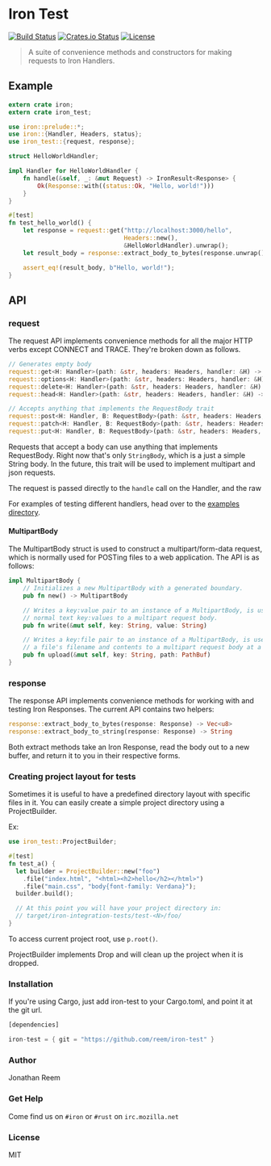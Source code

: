 Iron Test
=========
[![Build Status](https://secure.travis-ci.org/reem/iron-test.svg?branch=master)](https://travis-ci.org/reem/iron-test)
[![Crates.io Status](http://meritbadge.herokuapp.com/iron-test)](https://crates.io/crates/iron-test)
[![License](https://img.shields.io/badge/license-MIT-blue.svg)](https://raw.githubusercontent.com/reem/iron-test/master/LICENSE)

> A suite of convenience methods and constructors for making requests to Iron Handlers.

## Example

```rust
extern crate iron;
extern crate iron_test;

use iron::prelude::*;
use iron::{Handler, Headers, status};
use iron_test::{request, response};

struct HelloWorldHandler;

impl Handler for HelloWorldHandler {
    fn handle(&self, _: &mut Request) -> IronResult<Response> {
        Ok(Response::with((status::Ok, "Hello, world!")))
    }
}

#[test]
fn test_hello_world() {
    let response = request::get("http://localhost:3000/hello",
                                Headers::new(),
                                &HelloWorldHandler).unwrap();
    let result_body = response::extract_body_to_bytes(response.unwrap());

    assert_eq!(result_body, b"Hello, world!");
}
```

## API

### request
The request API implements convenience methods for all the major HTTP verbs
except CONNECT and TRACE. They're broken down as follows.

```Rust
// Generates empty body
request::get<H: Handler>(path: &str, headers: Headers, handler: &H) -> IronResult<Response>
request::options<H: Handler>(path: &str, headers: Headers, handler: &H) -> IronResult<Response>
request::delete<H: Handler>(path: &str, headers: Headers, handler: &H) -> IronResult<Response>
request::head<H: Handler>(path: &str, headers: Headers, handler: &H) -> IronResult<Response>

// Accepts anything that implements the RequestBody trait
request::post<H: Handler, B: RequestBody>(path: &str, headers: Headers, body: B, handler: &H) -> IronResult<Response>
request::patch<H: Handler, B: RequestBody>(path: &str, headers: Headers, body: B, handler: &H) -> IronResult<Response>
request::put<H: Handler, B: RequestBody>(path: &str, headers: Headers, body: B, handler: &H) -> IronResult<Response>
```

Requests that accept a body can use anything that implements RequestBody. Right
now that's only `StringBody`, which is a just a simple String body. In the
future, this trait will be used to implement multipart and json requests.

The request is passed directly to the `handle` call on the Handler, and the raw

For examples of testing different handlers, head over to the [examples
directory](https://github.com/reem/iron-test/tree/master/examples).

#### MultipartBody
The MultipartBody struct is used to construct a multipart/form-data request,
which is normally used for POSTing files to a web application. The API is as follows:

```Rust
impl MultipartBody {
    // Initializes a new MultipartBody with a generated boundary.
    pub fn new() -> MultipartBody

    // Writes a key:value pair to an instance of a MultipartBody, is used for adding
    // normal text key:values to a multipart request body.
    pub fn write(&mut self, key: String, value: String)

    // Writes a key:file pair to an instance of a MultipartBody, is used for adding
    // a file's filename and contents to a multipart request body at a specific key.
    pub fn upload(&mut self, key: String, path: PathBuf)
}
```

### response
The response API implements convenience methods for working with and testing
Iron Responses. The current API contains two helpers:

```Rust
response::extract_body_to_bytes(response: Response) -> Vec<u8>
response::extract_body_to_string(response: Response) -> String
```

Both extract methods take an Iron Response, read the body out to a new buffer,
and return it to you in their respective forms.

### Creating project layout for tests

Sometimes it is useful to have a predefined directory layout with specific
files in it. You can easily create a simple project directory using a
ProjectBuilder.

Ex:

```rust
use iron_test::ProjectBuilder;

#[test]
fn test_a() {
  let builder = ProjectBuilder::new("foo")
    .file("index.html", "<html><h2>hello</h2></html>")
    .file("main.css", "body{font-family: Verdana}");
  builder.build();

  // At this point you will have your project directory in:
  // target/iron-integration-tests/test-<N>/foo/
}
```
To access current project root, use `p.root()`.

ProjectBuilder implements Drop and will clean up the project when it is dropped.

### Installation
If you're using Cargo, just add iron-test to your Cargo.toml, and point it at
the git url.
```Rust
[dependencies]

iron-test = { git = "https://github.com/reem/iron-test" }
```

### Author

Jonathan Reem

### Get Help

Come find us on `#iron` or `#rust` on `irc.mozilla.net`

### License

MIT
